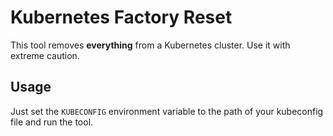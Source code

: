 # Kubernetes Factory Reset

This tool removes **everything** from a Kubernetes cluster. Use it with extreme caution.

## Usage

Just set the `KUBECONFIG` environment variable to the path of your kubeconfig file and run the tool.
